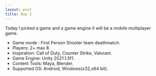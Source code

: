 ```yaml
---
layout: post
title: Day 2
---
```


Today I picked a game and a game engine it will be a mobile multiplayer game.
- Game mode : First Person Shooter team deathmatch.
- Players: 2+ max 8.
- Inspiration: Call of Duty, Counter Strike, Valorant.
- Game Engine: Unity 2021.1.5f1.
- Content Tools: Maya, Blender.
- Supported OS: Android, Windows(x32,x64 bit).
